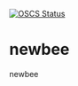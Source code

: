 [![OSCS Status](https://www.oscs1024.com/platform/badge/zzkkui/react-tmp.svg?size=small)](https://www.oscs1024.com/project/zzkkui/react-tmp?ref=badge_small)
# newbee
newbee
